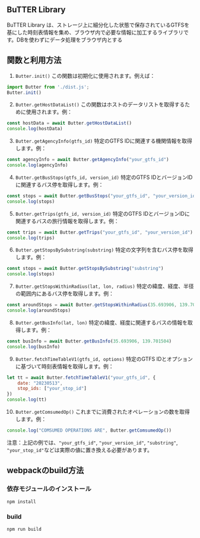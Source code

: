 ## BuTTER Library

BuTTER Library は、ストレージ上に細分化した状態で保存されているGTFSを基にした時刻表情報を集め、ブラウザ内で必要な情報に加工するライブラリです。DBを使わずにデータ処理をブラウザ内とする

## 関数と利用方法

1. `Butter.init()`
この関数は初期化に使用されます。例えば：
```javascript
import Butter from './dist.js';
Butter.init()
```

2. `Butter.getHostDataList()`
この関数はホストのデータリストを取得するために使用されます。例：
```javascript
const hostData = await Butter.getHostDataList()
console.log(hostData)
```

3. `Butter.getAgencyInfo(gtfs_id)`
特定のGTFS IDに関連する機関情報を取得します。例：
```javascript
const agencyInfo = await Butter.getAgencyInfo("your_gtfs_id")
console.log(agencyInfo)
```

4. `Butter.getBusStops(gtfs_id, version_id)`
特定のGTFS IDとバージョンIDに関連するバス停を取得します。例：
```javascript
const stops = await Butter.getBusStops("your_gtfs_id", "your_version_id")
console.log(stops)
```

5. `Butter.getTrips(gtfs_id, version_id)`
特定のGTFS IDとバージョンIDに関連するバスの旅行情報を取得します。例：
```javascript
const trips = await Butter.getTrips("your_gtfs_id", "your_version_id")
console.log(trips)
```

6. `Butter.getStopsBySubstring(substring)`
特定の文字列を含むバス停を取得します。例：
```javascript
const stops = await Butter.getStopsBySubstring("substring")
console.log(stops)
```

7. `Butter.getStopsWithinRadius(lat, lon, radius)`
特定の緯度、経度、半径の範囲内にあるバス停を取得します。例：
```javascript
const aroundStops = await Butter.getStopsWithinRadius(35.693906, 139.701504, 500)
console.log(aroundStops)
```

8. `Butter.getBusInfo(lat, lon)`
特定の緯度、経度に関連するバスの情報を取得します。例：
```javascript
const busInfo = await Butter.getBusInfo(35.693906, 139.701504)
console.log(busInfo)
```

9. `Butter.fetchTimeTableV1(gtfs_id, options)`
特定のGTFS IDとオプションに基づいて時刻表情報を取得します。例：
```javascript
let tt = await Butter.fetchTimeTableV1("your_gtfs_id", {
    date: "20230513",
    stop_ids: ["your_stop_id"]
})
console.log(tt)
```

10. `Butter.getComsumedOp()`
これまでに消費されたオペレーションの数を取得します。例：
```javascript
console.log("COMSUMED OPERATIONS ARE", Butter.getComsumedOp())
```
注意：上記の例では、`"your_gtfs_id"`, `"your_version_id"`, `"substring"`, `"your_stop_id"`などは実際の値に置き換える必要があります。

## webpackのbuild方法

### 依存モジュールのインストール

```sh
npm install
```

### build

```sh
npm run build
```

